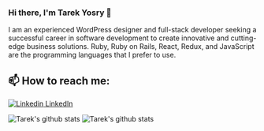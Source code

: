 ### Hi there, I'm Tarek Yosry 👋

I am an experienced WordPress designer and full-stack developer seeking a successful career in software development to create innovative and cutting-edge business solutions. Ruby, Ruby on Rails, React, Redux, and JavaScript are the programming languages that I prefer to use.

## 📫 How to reach me: 
[![Linkedin](https://i.stack.imgur.com/gVE0j.png) LinkedIn](https://www.linkedin.com/in/tarek-yosry/)

![Tarek's github stats](https://github-readme-stats.vercel.app/api?username=tarek102&show_icons=true&theme=dark)
![Tarek's github stats](https://github-readme-stats.vercel.app/api/top-langs/?username=tarek102&theme=dark&layout=compact)




















